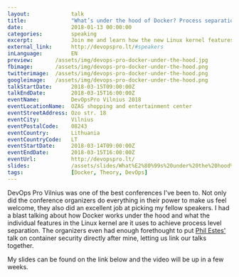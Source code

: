 ```yaml
---
layout:             talk
title:              "What’s under the hood of Docker? Process separation in the Linux kernel"
date:               2018-01-13 00:00:00
categories:         speaking
excerpt:            Join me and learn how the new Linux kernel features sparked the container revolution, and how these things actually work. This talk will contain some C code, but fear not, we will keep it simple. This is something every DevOps Engineer working with containers should understand. 
external_link:      http://devopspro.lt/#speakers
inLanguage:         EN
preview:       /assets/img/devops-pro-docker-under-the-hood.jpg
fbimage:       /assets/img/devops-pro-docker-under-the-hood.png
twitterimage:  /assets/img/devops-pro-docker-under-the-hood.png
googleimage:   /assets/img/devops-pro-docker-under-the-hood.png
talkStartDate:      2018-03-15T09:00:00Z 
talkEndDate:        2018-03-15T16:00:00Z
eventName:          DevOpsPro Vilnius 2018
eventLocationName:  OZAS shopping and entertainment center
eventStreetAddress: Ozo str. 18
eventCity:          Vilnius
eventPostalCode:    08243
eventCountry:       Lithuania
eventCountryCode:   LT
eventStartDate:     2018-03-14T09:00:00Z
eventEndDate:       2018-03-15T16:00:00Z
eventUrl:           http://devopspro.lt/
slides:             /assets/slides/What%E2%80%99s%20under%20the%20hood%20of%20Docker%20Process%20separation%20in%20the%20Linux%20kernel.pdf
tags:               [Docker, Theory, DevOps]
---
```


DevOps Pro Vilnius was one of the best conferences I've been to. Not only did the conference organizers do everything in
their power to make us feel welcome, they also did an excellent job at picking my fellow speakers. I had a blast 
talking about how Docker works under the hood and what the individual features in the Linux kernel are it uses to
achieve process level separation. The organizers even had enough forethought to put
[Phil Estes'](https://twitter.com/estesp) talk on container security directly after mine, letting us link our talks
together.

My slides can be found on the link below and the video will be up in a few weeks.

 